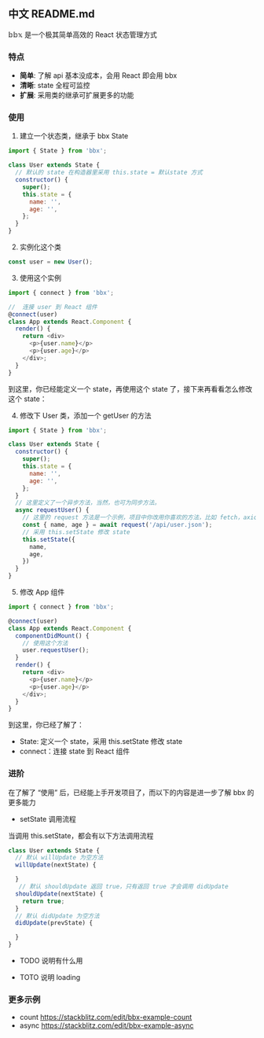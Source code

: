 ## 中文 README.md

𝕓𝕓𝕩 是一个极其简单高效的 React 状态管理方式

### 特点

- **简单**: 了解 api 基本没成本，会用 React 即会用 bbx
- **清晰**: state 全程可监控
- **扩展**: 采用类的继承可扩展更多的功能


### 使用

1. 建立一个状态类，继承于 bbx State

```js
import { State } from 'bbx';

class User extends State {
  // 默认的 state 在构造器里采用 this.state = 默认state 方式
  constructor() {
    super();
    this.state = {
      name: '',
      age: '',
    };
  }
}
```

2. 实例化这个类

```js
const user = new User();
```

3. 使用这个实例

```js
import { connect } from 'bbx';

//  连接 user 到 React 组件
@connect(user)
class App extends React.Component {
  render() {
    return <div>
      <p>{user.name}</p>
      <p>{user.age}</p>
    </div>;
  }
}
```

到这里，你已经能定义一个 state，再使用这个 state 了，接下来再看看怎么修改这个 state：

4. 修改下 User 类，添加一个 getUser 的方法

```js
import { State } from 'bbx';

class User extends State {
  constructor() {
    super();
    this.state = {
      name: '',
      age: '',
    };
  }
  // 这里定义了一个异步方法，当然，也可为同步方法。
  async requestUser() {
    // 这里的 request 方法是一个示例，项目中你改用你喜欢的方法，比如 fetch，axios 等
    const { name, age } = await request('/api/user.json');
    // 采用 this.setState 修改 state
    this.setState({
      name,
      age,
    })
  }
}
```

5. 修改 App 组件

```js
import { connect } from 'bbx';

@connect(user)
class App extends React.Component {
  componentDidMount() {
    // 使用这个方法
    user.requestUser();
  }
  render() {
    return <div>
      <p>{user.name}</p>
      <p>{user.age}</p>
    </div>;
  }
}
```

到这里，你已经了解了：

- State: 定义一个 state，采用 this.setState 修改 state
- connect：连接 state 到 React 组件

### 进阶

在了解了 “使用” 后，已经能上手开发项目了，而以下的内容是进一步了解 bbx 的更多能力

- setState 调用流程

当调用 this.setState，都会有以下方法调用流程

```js
class User extends State {
  // 默认 willUpdate 为空方法
  willUpdate(nextState) {

  }
   // 默认 shouldUpdate 返回 true，只有返回 true 才会调用 didUpdate
  shouldUpdate(nextState) {
    return true;
  }
  // 默认 didUpdate 为空方法
  didUpdate(prevState) {

  }
}
```

- TODO 说明有什么用

- TOTO 说明 loading

### 更多示例

- count https://stackblitz.com/edit/bbx-example-count
- async https://stackblitz.com/edit/bbx-example-async